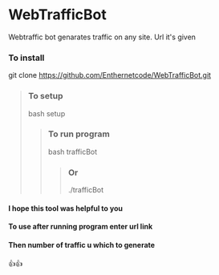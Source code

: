 # WebTrafficBot
Webtraffic bot genarates traffic on any site. Url it's given

### To install
git clone https://github.com/Enthernetcode/WebTrafficBot.git
> ### To setup
>bash setup
>> ### To run program
>>bash trafficBot
>>> ### Or
>>>./trafficBot

#### I hope this tool was helpful to you

#### To use after running program enter url link

#### Then number of traffic u which to generate

👍👍
